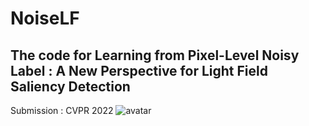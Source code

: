# NoiseLF
## The code for Learning from Pixel-Level Noisy Label : A New Perspective for Light Field Saliency Detection
   Submission : CVPR 2022
![avatar](/main/overall.png)
